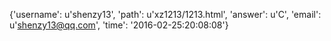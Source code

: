 {'username': u'shenzy13', 'path': u'xz1213/1213.html', 'answer': u'C', 'email': u'shenzy13@qq.com', 'time': '2016-02-25:20:08:08'}